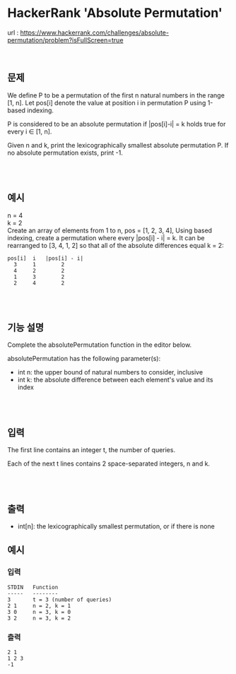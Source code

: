 # HackerRank 'Absolute Permutation'

url : https://www.hackerrank.com/challenges/absolute-permutation/problem?isFullScreen=true

<br>

## 문제
We define P to be a permutation of the first n natural numbers in the range [1, n]. Let pos[i] denote the value at position i in permutation P using 1-based indexing.

P is considered to be an absolute permutation if |pos[i]-i| = k holds true for every i ∈ [1, n].

Given n and k, print the lexicographically smallest absolute permutation P. If no absolute permutation exists, print -1.

<br><br>

## 예시
n = 4 <br>
k = 2 <br>
Create an array of elements from 1 to n, pos = [1, 2, 3, 4], Using  based indexing, create a permutation where every |pos[i] - i| = k. It can be rearranged to [3, 4, 1, 2] so that all of the absolute differences equal k = 2:
```
pos[i]  i   |pos[i] - i|
  3     1        2
  4     2        2
  1     3        2
  2     4        2
```

<br><br>

## 기능 설명
Complete the absolutePermutation function in the editor below.

absolutePermutation has the following parameter(s):

- int n: the upper bound of natural numbers to consider, inclusive
- int k: the absolute difference between each element's value and its index

<br><br>

## 입력
The first line contains an integer t, the number of queries.

Each of the next t lines contains 2 space-separated integers, n and k.

<br><br>

## 출력
- int[n]: the lexicographically smallest permutation, or  if there is none

## 예시
### 입력
```
STDIN   Function
-----   --------
3       t = 3 (number of queries)
2 1     n = 2, k = 1
3 0     n = 3, k = 0
3 2     n = 3, k = 2
```

### 츨력
```
2 1
1 2 3
-1
```

